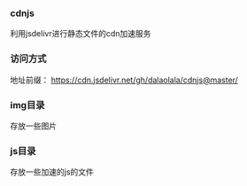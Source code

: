 ### cdnjs
利用jsdelivr进行静态文件的cdn加速服务

### 访问方式
地址前缀： https://cdn.jsdelivr.net/gh/dalaolala/cdnjs@master/

### img目录

存放一些图片

### js目录

存放一些加速的js的文件





